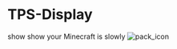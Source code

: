 # TPS-Display
show show your Minecraft is slowly
![pack_icon](https://user-images.githubusercontent.com/86919167/173964866-a947e844-258b-4f4e-a4e8-382c9024b5de.png)
